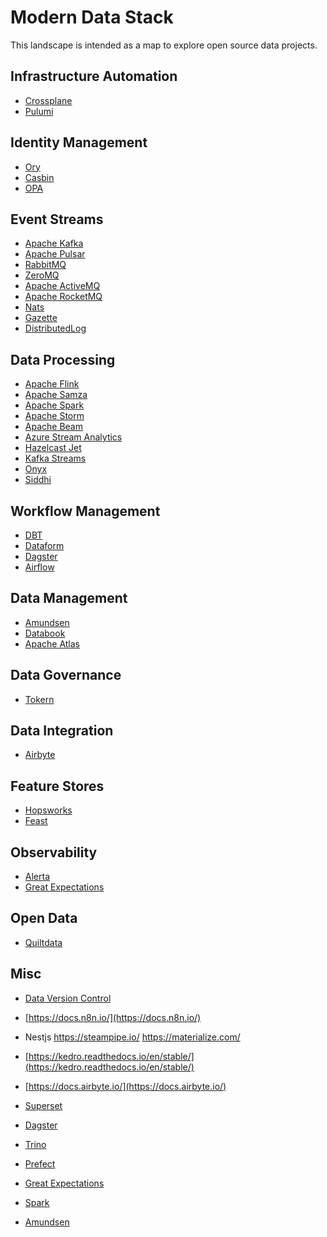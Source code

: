 # Modern Data Stack

This landscape is intended as a map to explore open source data projects.

## Infrastructure Automation
- [Crossplane](https://crossplane.io/)
- [Pulumi](https://www.pulumi.com/)

## Identity Management

- [Ory](https://www.ory.sh/)
- [Casbin](https://casbin.org/)
- [OPA](https://www.openpolicyagent.org/)

## Event Streams

- [Apache Kafka](https://kafka.apache.org/)
- [Apache Pulsar](https://pulsar.apache.org/)
- [RabbitMQ](https://www.rabbitmq.com/)
- [ZeroMQ](https://zeromq.org/)
- [Apache ActiveMQ](https://activemq.apache.org/)
- [Apache RocketMQ](https://rocketmq.apache.org/)
- [Nats](https://nats.io/)
- [Gazette](https://gazette.readthedocs.io/en/latest/)
- [DistributedLog](http://bookkeeper.apache.org/distributedlog/)

## Data Processing

- [Apache Flink](https://flink.apache.org/)
- [Apache Samza]()
- [Apache Spark]()
- [Apache Storm]()
- [Apache Beam]()
- [Azure Stream Analytics]()
- [Hazelcast Jet]()
- [Kafka Streams]()
- [Onyx]()
- [Siddhi]()

## Workflow Management 

- [DBT](getdbt.com)
- [Dataform](https://dataform.co/)
- [Dagster]()
- [Airflow]()

## Data Management

- [Amundsen]()
- [Databook]()
- [Apache Atlas]()

## Data Governance

- [Tokern](https://github.com/tokern)


## Data Integration

- [Airbyte](https://docs.airbyte.io/)

## Feature Stores

- [Hopsworks](https://github.com/logicalclocks/hopsworks)
- [Feast](https://github.com/gojek/feast)

## Observability

- [Alerta](http://alerta.io)
- [Great Expectations](https://greatexpectations.io/)

## Open Data

- [Quiltdata](https://quiltdata.com/)

## Misc

- [Data Version Control](https://dvc.org/doc) 

- [https://docs.n8n.io/](https://docs.n8n.io/)
- Nestjs
https://steampipe.io/
https://materialize.com/




- [https://kedro.readthedocs.io/en/stable/](https://kedro.readthedocs.io/en/stable/)

- [https://docs.airbyte.io/](https://docs.airbyte.io/)

- [Superset]()
- [Dagster]()
- [Trino]()
- [Prefect]()
- [Great Expectations]()
- [Spark]()
- [Amundsen]()


